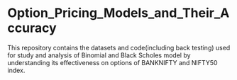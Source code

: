# Option_Pricing_Models_and_Their_Accuracy

This repository contains the datasets and code(including back testing) used for study and analysis of Binomial and Black Scholes model by understanding its effectiveness on options of BANKNIFTY and NIFTY50 index.
